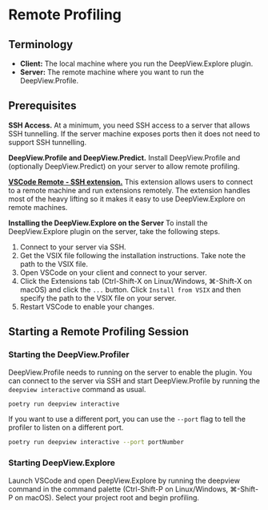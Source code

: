 # Remote Profiling

## Terminology
- **Client:** The local machine where you run the DeepView.Explore plugin.
- **Server:** The remote machine where you want to run the DeepView.Profile.

## Prerequisites
**SSH Access.**
At a minimum, you need SSH access to a server that allows SSH tunnelling. If the server machine exposes ports then it does not need to support SSH tunnelling.

**DeepView.Profile and DeepView.Predict.**
Install DeepView.Profile and (optionally DeepView.Predict) on your server to allow remote profiling.

**[VSCode Remote - SSH extension.](https://code.visualstudio.com/docs/remote/ssh)**
This extension allows users to connect to a remote machine and run extensions remotely. The extension handles most of the heavy lifting so it makes it easy to use DeepView.Explore on remote machines.

**Installing the DeepView.Explore on the Server**
To install the DeepView.Explore plugin on the server, take the following steps.
1. Connect to your server via SSH.
2. Get the VSIX file following the installation instructions. Take note the path to the VSIX file.
2. Open VSCode on your client and connect to your server.
3. Click the Extensions tab (Ctrl-Shift-X on Linux/Windows, ⌘-Shift-X on macOS) and click the `...` button. Click `Install from VSIX` and then specify the path to the VSIX file on your server.
4. Restart VSCode to enable your changes.

## Starting a Remote Profiling Session

### Starting the DeepView.Profiler
DeepView.Profile needs to running on the server to enable the plugin. You can connect to the server via SSH and start DeepView.Profile by running the `deepview interactive` command as usual.

```zsh
poetry run deepview interactive
```

If you want to use a different port, you can use the `--port` flag to tell the profiler to listen on a different port.

```zsh
poetry run deepview interactive --port portNumber
```

### Starting DeepView.Explore
Launch VSCode and open DeepView.Explore by running the deepview command in the command palette (Ctrl-Shift-P on Linux/Windows, ⌘-Shift-P on macOS). Select your project root and begin profiling.
